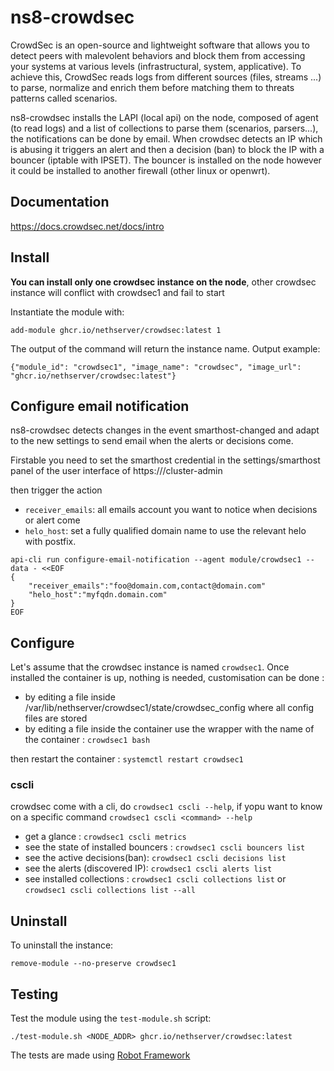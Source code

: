 # ns8-crowdsec

CrowdSec is an open-source and lightweight software that allows you to detect peers with malevolent behaviors and block them from accessing your systems at various levels (infrastructural, system, applicative).
To achieve this, CrowdSec reads logs from different sources (files, streams ...) to parse, normalize and enrich them before matching them to threats patterns called scenarios.

ns8-crowdsec installs the LAPI (local api) on the node, composed of agent (to read logs) and a list of collections to parse them (scenarios, parsers...), the notifications can be done by email.
When crowdsec detects an IP which is abusing it triggers an alert and then a decision (ban) to block the IP with a bouncer (iptable with IPSET). The bouncer is installed on the node however it could be installed to another firewall (other linux or openwrt).

## Documentation

https://docs.crowdsec.net/docs/intro

## Install

**You can install only one crowdsec instance on the node**, other crowdsec instance will conflict with crowdsec1 and fail to start

Instantiate the module with:

    add-module ghcr.io/nethserver/crowdsec:latest 1

The output of the command will return the instance name.
Output example:

    {"module_id": "crowdsec1", "image_name": "crowdsec", "image_url": "ghcr.io/nethserver/crowdsec:latest"}

## Configure email notification

ns8-crowdsec detects changes in the event smarthost-changed and adapt to the new settings to send email when the alerts or decisions come.

Firstable you need to set the smarthost credential in the settings/smarthost panel of the user interface of https://<host>/cluster-admin

then trigger the action

- `receiver_emails`: all emails account you want to notice when decisions or alert come
- `helo_host`: set a fully qualified domain name to use the relevant helo with postfix. 

```
api-cli run configure-email-notification --agent module/crowdsec1 --data - <<EOF
{
    "receiver_emails":"foo@domain.com,contact@domain.com"
    "helo_host":"myfqdn.domain.com"
}
EOF
```

## Configure

Let's assume that the crowdsec instance is named `crowdsec1`. Once installed the container is up, nothing is needed, customisation can be done :

- by editing a file inside /var/lib/nethserver/crowdsec1/state/crowdsec_config where all config files are stored
- by editing a file inside the container use the wrapper with the name of the container : `crowdsec1 bash`

then restart the container : `systemctl restart crowdsec1`

### cscli

crowdsec come with a cli, do `crowdsec1 cscli --help`, if yopu want to know on a specific command  `crowdsec1 cscli <command> --help`

- get a glance : `crowdsec1 cscli metrics`
- see the state of installed bouncers : `crowdsec1 cscli bouncers list`
- see the active decisions(ban): `crowdsec1 cscli decisions list`
- see the alerts (discovered IP): `crowdsec1 cscli alerts list`
- see installed collections : `crowdsec1 cscli collections list` or `crowdsec1 cscli collections list --all`

## Uninstall

To uninstall the instance:

    remove-module --no-preserve crowdsec1

## Testing

Test the module using the `test-module.sh` script:


    ./test-module.sh <NODE_ADDR> ghcr.io/nethserver/crowdsec:latest

The tests are made using [Robot Framework](https://robotframework.org/)
